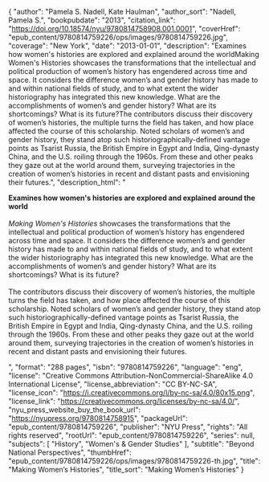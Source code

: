 {
  "author": "Pamela S. Nadell, Kate Haulman",
  "author_sort": "Nadell, Pamela S.",
  "bookpubdate": "2013",
  "citation_link": "https://doi.org/10.18574/nyu/9780814758908.001.0001",
  "coverHref": "epub_content/9780814759226/ops/images/9780814759226.jpg",
  "coverage": "New York",
  "date": "2013-01-01",
  "description": "Examines how women's histories are explored and explained around the worldMaking Women's Histories showcases the transformations that  the intellectual and political production of women’s history has  engendered across time and space. It considers the difference women’s  and gender history has made to and within national fields of study, and  to what extent the wider historiography has integrated this new  knowledge. What are the accomplishments of women’s and gender history?  What are its shortcomings? What is its future?The contributors discuss their discovery of women’s  histories, the multiple turns the field has taken, and how place affected  the course of this scholarship. Noted scholars of women’s and gender  history, they stand atop such historiographically-defined vantage points  as Tsarist Russia, the British Empire in Egypt and India, Qing-dynasty  China, and the U.S. roiling through the 1960s. From these and other  peaks they gaze out at the world around them, surveying trajectories in  the creation of women’s histories in recent and distant pasts and  envisioning their futures.",
  "description_html": "<p><b>Examines how women's histories are explored and explained around the world</b><br><br><i>Making Women's Histories</i> showcases the transformations that  the intellectual and political production of women’s history has  engendered across time and space. It considers the difference women’s  and gender history has made to and within national fields of study, and  to what extent the wider historiography has integrated this new  knowledge. What are the accomplishments of women’s and gender history?  What are its shortcomings? What is its future?<br><br>The contributors discuss their discovery of women’s  histories, the multiple turns the field has taken, and how place affected  the course of this scholarship. Noted scholars of women’s and gender  history, they stand atop such historiographically-defined vantage points  as Tsarist Russia, the British Empire in Egypt and India, Qing-dynasty  China, and the U.S. roiling through the 1960s. From these and other  peaks they gaze out at the world around them, surveying trajectories in  the creation of women’s histories in recent and distant pasts and  envisioning their futures.</p>",
  "format": "288 pages",
  "isbn": "9780814759226",
  "language": "eng",
  "license": "Creative Commons Attribution-NonCommercial-ShareAlike 4.0 International License",
  "license_abbreviation": "CC BY-NC-SA",
  "license_icon": "https://i.creativecommons.org/l/by-nc-sa/4.0/80x15.png",
  "license_link": "https://creativecommons.org/licenses/by-nc-sa/4.0/",
  "nyu_press_website_buy_the_book_url": "https://nyupress.org/9780814758915",
  "packageUrl": "epub_content/9780814759226",
  "publisher": "NYU Press",
  "rights": "All rights reserved",
  "rootUrl": "epub_content/9780814759226",
  "series": null,
  "subjects": [
    "History",
    "Women's & Gender Studies"
  ],
  "subtitle": "Beyond National Perspectives",
  "thumbHref": "epub_content/9780814759226/ops/images/9780814759226-th.jpg",
  "title": "Making Women’s Histories",
  "title_sort": "Making Women’s Histories"
}
